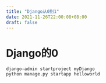 ```yaml
---
title: "Django从0到1"
date: 2021-11-26T22:00:08+08:00
draft: false
---
```


# Django的0

```
django-admin startproject myDjango    
python manage.py startapp helloworld
```